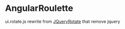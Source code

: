 # AngularRoulette

ui.rotate.js rewrite from [JQueryRotate](http://jqueryrotate.com/) that remove jquery
